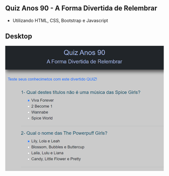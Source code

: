 ## Quiz Anos 90 - A Forma Divertida de Relembrar

- Utilizando HTML, CSS, Bootstrap e Javascript

## Desktop

![Interface do Quiz para Desktop](https://github.com/FabioAsada/Curiosidades_dos_anos_90/blob/main/quiz.gif)

